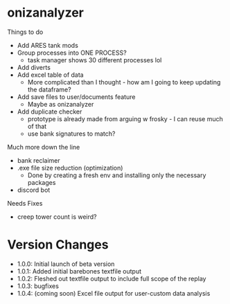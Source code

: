 # onizanalyzer

Things to do
 - Add ARES tank mods
 - Group processes into ONE PROCESS?
   - task manager shows 30 different processes lol
 - Add diverts
 - Add excel table of data
   - More complicated than I thought - how am I going to keep updating the dataframe?
 - Add save files to user/documents feature 
   - Maybe as onizanalyzer
 - Add duplicate checker
   - prototype is already made from arguing w frosky - I can reuse much of that
   - use bank signatures to match?


Much more down the line
- bank reclaimer
- .exe file size reduction (optimization)
  - Done by creating a fresh env and installing only the necessary packages
- discord bot


Needs Fixes
- creep tower count is weird?


# Version Changes
- 1.0.0: Initial launch of beta version
- 1.0.1: Added initial barebones textfile output
- 1.0.2: Fleshed out textfile output to include full scope of the replay
- 1.0.3: bugfixes
- 1.0.4: (coming soon) Excel file output for user-custom data analysis
